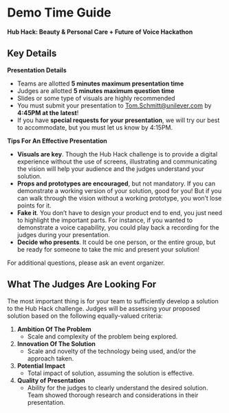 # Demo Time Guide

**Hub Hack: Beauty & Personal Care + Future of Voice Hackathon**

## Key Details

**Presentation Details**

- Teams are allotted **5 minutes maximum presentation time**
- Judges are allotted **5 minutes maximum question time**
- Slides or some type of visuals are highly recommended
- You must submit your presentation to Tom.Schmitt@unilever.com by **4:45PM at the latest**! 
- If you have **special requests for your presentation**, we will try our best to accommodate, but you must let us know by 4:15PM.

**Tips For An Effective Presentation**

- **Visuals are key**. Though the Hub Hack challenge is to provide a digital experience without the use of screens, illustrating and communicating the vision will help your audience and the judges understand your solution. 
- **Props and prototypes are encouraged**, but not mandatory. If you can demonstrate a working version of your solution, good for you! But if you can walk through the vision without a working prototype, you won’t lose points for it.
- **Fake it**. You don’t have to design your product end to end, you just need to highlight the important parts. For instance, if you wanted to demonstrate a voice capability, you could play back a recording for the judges during your presentation.
- **Decide who presents**. It could be one person, or the entire group, but be ready for someone to take the mic and present your solution!

For additional questions, please ask an event organizer.

## What The Judges Are Looking For

The most important thing is for your team to sufficiently develop a solution to the Hub Hack challenge. Judges will be assessing your proposed solution based on the following equally-valued criteria: 

1. **Ambition Of The Problem**
   - Scale and complexity of the problem being explored. 
2. **Innovation Of The Solution**
   - Scale and novelty of the technology being used, and/or the approach taken.
3. **Potential Impact**
   - Total impact of solution, assuming the solution is effective. 
4. **Quality of Presentation**
   - Ability for the judges to clearly understand the desired solution. Team showed thorough research and considerations in their presentation.